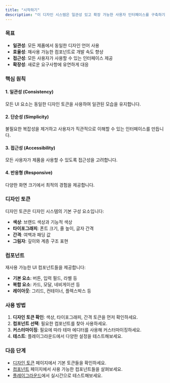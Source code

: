 ```yaml
---
title: "시작하기"
description: "이 디자인 시스템은 일관성 있고 확장 가능한 사용자 인터페이스를 구축하기 위한 가이드라인을 제공합니다."
---
```


### 목표

- **일관성**: 모든 제품에서 동일한 디자인 언어 사용
- **효율성**: 재사용 가능한 컴포넌트로 개발 속도 향상
- **접근성**: 모든 사용자가 사용할 수 있는 인터페이스 제공
- **확장성**: 새로운 요구사항에 유연하게 대응

### 핵심 원칙

#### 1. 일관성 (Consistency)
모든 UI 요소는 동일한 디자인 토큰을 사용하여 일관된 모습을 유지합니다.

#### 2. 단순성 (Simplicity)
불필요한 복잡성을 제거하고 사용자가 직관적으로 이해할 수 있는 인터페이스를 만듭니다.

#### 3. 접근성 (Accessibility)
모든 사용자가 제품을 사용할 수 있도록 접근성을 고려합니다.

#### 4. 반응형 (Responsive)
다양한 화면 크기에서 최적의 경험을 제공합니다.

### 디자인 토큰

디자인 토큰은 디자인 시스템의 기본 구성 요소입니다:

- **색상**: 브랜드 색상과 기능적 색상
- **타이포그래피**: 폰트 크기, 줄 높이, 글자 간격
- **간격**: 여백과 패딩 값
- **그림자**: 깊이와 계층 구조 표현

### 컴포넌트

재사용 가능한 UI 컴포넌트들을 제공합니다:

- **기본 요소**: 버튼, 입력 필드, 라벨 등
- **복합 요소**: 카드, 모달, 네비게이션 등
- **레이아웃**: 그리드, 컨테이너, 플렉스박스 등

### 사용 방법

1. **디자인 토큰 확인**: 색상, 타이포그래피, 간격 토큰을 먼저 확인하세요.
2. **컴포넌트 선택**: 필요한 컴포넌트를 찾아 사용하세요.
3. **커스터마이징**: 필요에 따라 테마 에디터를 사용해 커스터마이징하세요.
4. **테스트**: 플레이그라운드에서 다양한 설정을 테스트해보세요.

### 다음 단계

- [디자인 토큰](/tokens) 페이지에서 기본 토큰들을 확인하세요.
- [컴포넌트](/components) 페이지에서 사용 가능한 컴포넌트들을 살펴보세요.
- [플레이그라운드](/playground)에서 실시간으로 테스트해보세요.
